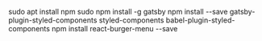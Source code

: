 sudo apt install npm
sudo npm install -g gatsby
npm install --save gatsby-plugin-styled-components styled-components babel-plugin-styled-components
npm install react-burger-menu --save
